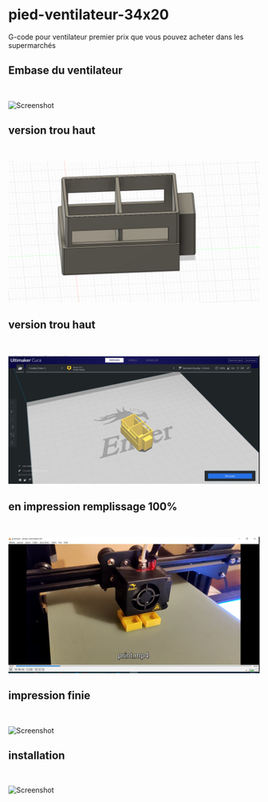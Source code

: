 # pied-ventilateur-34x20
G-code pour ventilateur premier prix que vous pouvez acheter dans les supermarchés
<h2>Embase du ventilateur</h2>
</br>

![Screenshot](https://github.com/joly534/3D-code-pied-ventilateur-34x20/blob/main/embaseventilo.jpg)
<h2>version trou haut</h2>
</br>

![Screenshot](https://github.com/joly534/3D-code-pied-ventilateur-34x20/blob/main/screenfusion360.png)
<h2>version trou haut</h2>
</br>

![Screenshot](https://github.com/joly534/3D-code-pied-ventilateur-34x20/blob/main/screenshotcura.png)
<h2>en impression remplissage 100%</h2>
</br>

![Screenshot](https://github.com/joly534/3D-code-pied-ventilateur-34x20/blob/main/3dprint.png)
<h2>impression finie</h2>
</br>


![Screenshot](https://github.com/joly534/3D-code-pied-ventilateur-34x20/blob/main/printfinish.jpg)
<h2>installation</h2>
</br>

![Screenshot](https://github.com/joly534/3D-code-pied-ventilateur-34x20/blob/main/installation.jpg)